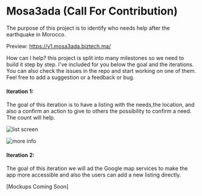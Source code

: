 # Mosa3ada (Call For Contribution)

The purpose of this project is to identify who needs help after the earthquake in Morocco.

Preview:
https://v1.mosa3ada.biztech.ma/

How can I help?
this project is split into many milestones so we need to build it step by step. I've included for you below the goal and the iterations. You can also check the issues in the repo and start working on one of them. Feel free to add a suggestion or a feedback or bug.

#### Iteration 1:

The goal of this iteration is to have a listing with the needs,the location, and also a confirm an action to give to others the possibility to confirm a need. The count will help.

![list screen](https://github.com/BizTech-Morocco/mosa3ada.biztech.ma/assets/24813026/74233cf0-9b23-447f-af26-72c381e0663c)

![more info](https://github.com/BizTech-Morocco/mosa3ada.biztech.ma/assets/24813026/6e66d425-2d80-41ff-b6af-c4cd497d7495)

#### Iteration 2:

The goal of this iteration we will ad the Google map services to make the app more accessible and also the users can add a new listing directly.

[Mockups Coming Soon]
